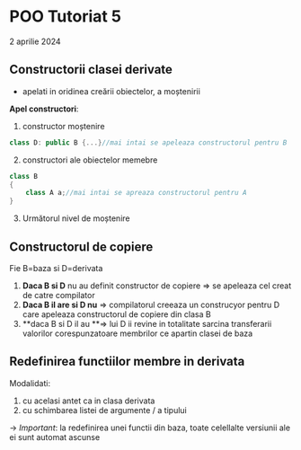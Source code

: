 # POO Tutoriat 5
2 aprilie 2024

## Constructorii clasei derivate
- apelati in oridinea creării obiectelor, a moștenirii

**Apel constructori**:
1. constructor moștenire
```c++
class D: public B {...}//mai intai se apeleaza constructorul pentru B
```
2. constructori ale obiectelor memebre
```c++
class B
{
    class A a;//mai intai se apreaza constructorul pentru A
}
```
3. Următorul nivel de moștenire

## Constructorul de copiere
Fie B=baza si D=derivata
1. **Daca B si D** nu au definit constructor de copiere => se apeleaza cel creat de catre compilator
2. **Daca B il are si D nu** => compilatorul creeaza un construcyor pentru D care apeleaza constructorul de copiere din clasa B
3. **daca B si D il au **=> lui D ii revine in totalitate sarcina transferarii valorilor corespunzatoare membrilor ce apartin clasei de baza

## Redefinirea functiilor membre in derivata

Modalidati:
1) cu acelasi antet ca in clasa derivata
2) cu schimbarea listei de argumente / a tipului

-> *Important*:
la redefinirea unei functii din baza, toate celellalte versiunii ale ei sunt automat ascunse
